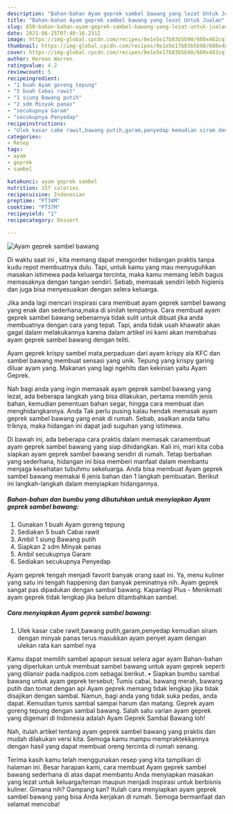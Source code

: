 ```yaml
---
description: "Bahan-bahan Ayam geprek sambel bawang yang lezat Untuk Jualan"
title: "Bahan-bahan Ayam geprek sambel bawang yang lezat Untuk Jualan"
slug: 650-bahan-bahan-ayam-geprek-sambel-bawang-yang-lezat-untuk-jualan
date: 2021-06-25T07:40:16.231Z
image: https://img-global.cpcdn.com/recipes/0e1e5e17b83b5b98/680x482cq70/ayam-geprek-sambel-bawang-foto-resep-utama.jpg
thumbnail: https://img-global.cpcdn.com/recipes/0e1e5e17b83b5b98/680x482cq70/ayam-geprek-sambel-bawang-foto-resep-utama.jpg
cover: https://img-global.cpcdn.com/recipes/0e1e5e17b83b5b98/680x482cq70/ayam-geprek-sambel-bawang-foto-resep-utama.jpg
author: Herman Warren
ratingvalue: 4.2
reviewcount: 5
recipeingredient:
- "1 buah Ayam goreng tepung"
- "5 buah Cabai rawit"
- "1 siung Bawang putih"
- "2 sdm Minyak panas"
- "secukupnya Garam"
- "secukupnya Penyedap"
recipeinstructions:
- "Ulek kasar cabe rawit,bawang putih,garam,penyedap kemudian siram dengan minyak panas terus masukkan ayam penyet ayam dengan ulekan rata kan sambel nya"
categories:
- Resep
tags:
- ayam
- geprek
- sambel

katakunci: ayam geprek sambel 
nutrition: 157 calories
recipecuisine: Indonesian
preptime: "PT34M"
cooktime: "PT37M"
recipeyield: "1"
recipecategory: Dessert

---
```



![Ayam geprek sambel bawang](https://img-global.cpcdn.com/recipes/0e1e5e17b83b5b98/680x482cq70/ayam-geprek-sambel-bawang-foto-resep-utama.jpg)

Di waktu  saat ini , kita memang dapat mengorder hidangan praktis tanpa kudu repot membuatnya dulu. Tapi, untuk kamu yang mau menyuguhkan masakan istimewa pada keluarga tercinta, maka kamu memang lebih bagus memasaknya dengan tangan sendiri. Sebab, memasak sendiri lebih higienis dan juga bisa menyesuaikan dengan selera keluarga.

Jika anda lagi mencari inspirasi cara membuat ayam geprek sambel bawang yang enak dan sederhana,maka di sinilah tempatnya. Cara membuat ayam geprek sambel bawang  sebenarnya tidak sulit untuk dibuat jika anda membuatnya dengan cara yang tepat. Tapi, anda tidak usah khawatir akan gagal dalam melakukannya 
karena dalam artikel ini kami akan membahas ayam geprek sambel bawang dengan teliti.  

Ayam geprek krispy sambel mata,perpaduan dari ayam krispy ala KFC dan sambel bawang membuat sensasi yang unik. Tepung yang krispy garing diluar ayam yang. Makanan yang lagi ngehits dan kekinian yaitu Ayam Geprek.

Nah bagi anda yang ingin memasak ayam geprek sambel bawang yang lezat, ada beberapa langkah yang bisa dilakukan, pertama memilih jenis bahan, kemudian penentuan bahan segar, hingga cara membuat dan menghidangkannya. Anda Tak perlu pusing kalau hendak memasak ayam geprek sambel bawang yang enak di rumah. Sebab, asalkan anda  tahu triknya, maka hidangan ini dapat jadi suguhan yang istimewa.

Di bawah ini, ada beberapa cara praktis  dalam memasak caramembuat ayam geprek sambel bawang yang siap dihidangkan. Kali ini, mari kita coba siapkan ayam geprek sambel bawang sendiri di rumah. Tetap berbahan yang sederhana, hidangan ini bisa memberi manfaat dalam membantu menjaga kesehatan tubuhmu sekeluarga. Anda bisa membuat Ayam geprek sambel bawang memakai 6 jenis bahan dan 1 langkah pembuatan. Berikut ini langkah-langkah dalam menyiapkan hidangannya.

<!--inarticleads1-->

##### Bahan-bahan dan bumbu yang dibutuhkan untuk menyiapkan Ayam geprek sambel bawang:

1. Gunakan 1 buah Ayam goreng tepung
1. Sediakan 5 buah Cabai rawit
1. Ambil 1 siung Bawang putih
1. Siapkan 2 sdm Minyak panas
1. Ambil secukupnya Garam
1. Sediakan secukupnya Penyedap


Ayam geprek tengah menjadi favorit banyak orang saat ini. Ya, menu kuliner yang satu ini tengah happening dan banyak peminatnya nih. Ayam geprek sangat pas dipadukan dengan sambal bawang. Kapanlagi Plus - Menikmati ayam geprek tidak lengkap jika belum ditambahkan sambel. 

<!--inarticleads2-->

##### Cara menyiapkan Ayam geprek sambel bawang:

1. Ulek kasar cabe rawit,bawang putih,garam,penyedap kemudian siram dengan minyak panas terus masukkan ayam penyet ayam dengan ulekan rata kan sambel nya


Kamu dapat memilih sambel apapun sesuai selera agar ayam Bahan-bahan yang diperlukan untuk membuat sambel bawang untuk ayam geprek seperti yang dilansir pada nadipos.com sebagai berikut. • Siapkan bumbu sambal bawang untuk ayam geprek tersebut; Tumis cabai, bawang merah, bawang putih dan tomat dengan api Ayam geprek memang tidak lengkap jika tidak disajikan dengan sambal. Namun, bagi anda yang tidak suka pedas, anda dapat. Kemudian tumis sambal sampai harum dan matang. Geprek ayam goreng tepung dengan sambal bawang. Salah satu varian ayam geprek yang digemari di Indonesia adalah Ayam Geprek Sambal Bawang loh! 

Nah, itulah artikel tentang  ayam geprek sambel bawang  yang praktis dan mudah dilakukan versi kita. Semoga kamu mampu mempraktekkannya dengan hasil yang dapat membuat oreng tercinta di rumah senang. 

Terima kasih kamu telah menggunakan resep yang kita tampilkan di halaman ini. Besar harapan kami, cara membuat  Ayam geprek sambel bawang sederhana di atas dapat membantu Anda menyiapkan masakan yang lezat untuk keluarga/teman maupun menjadi inspirasi untuk berbisnis kuliner. Gimana nih? Gampang kan? Itulah cara menyiapkan ayam geprek sambel bawang yang bisa Anda kerjakan di rumah. Semoga bermanfaat dan selamat mencoba!

